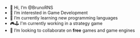- 👋 Hi, I’m @BrunoRNS
- 👀 I’m interested in Game Development
- 🌱 I’m currently learning new programming languages
- 🎮🕹 I'm currently working in a strategy game
- 💞️ I’m looking to collaborate on **free** games and game engines


<!---
BrunoRNS/BrunoRNS is a ✨ special ✨ repository because its `README.md` (this file) appears on your GitHub profile.
You can click the Preview link to take a look at your changes.
--->
